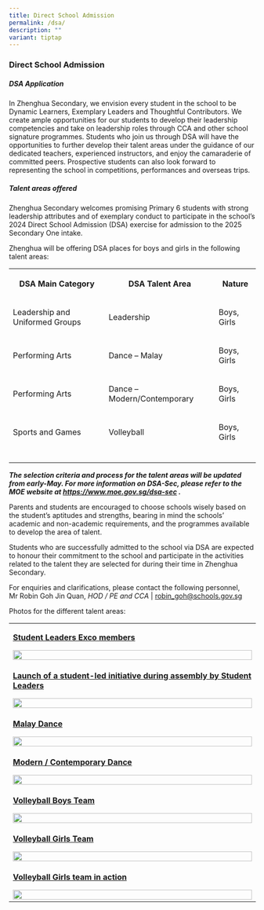 ```yaml
---
title: Direct School Admission
permalink: /dsa/
description: ""
variant: tiptap
---
```

<h3>Direct School Admission</h3>
<h5>DSA Application</h5>
<p>In Zhenghua Secondary, we envision every student in the school to be Dynamic
Learners, Exemplary Leaders and Thoughtful Contributors. We create ample
opportunities for our students to develop their leadership competencies
and take on leadership roles through CCA and other school signature programmes.
Students who join us through DSA will have the opportunities to further
develop their talent areas under the guidance of our dedicated teachers,
experienced instructors, and enjoy the camaraderie of committed peers.
Prospective students can also look forward to representing the school in
competitions, performances and overseas trips.</p>
<h5>Talent areas offered</h5>
<p>Zhenghua Secondary welcomes promising Primary 6 students with strong leadership
attributes and of exemplary conduct to participate in the school’s 2024
Direct School Admission (DSA) exercise for admission to the 2025 Secondary
One intake.</p>
<p>Zhenghua will be offering DSA places for boys and girls in the following
talent areas:</p>
<table>
<tbody>
<tr>
<th rowspan="1" colspan="1">
<p>DSA Main Category</p>
</th>
<th rowspan="1" colspan="1">
<p>DSA Talent Area</p>
</th>
<th rowspan="1" colspan="1">
<p>Nature</p>
</th>
</tr>
<tr>
<td rowspan="1" colspan="1">
<p>Leadership and Uniformed Groups</p>
</td>
<td rowspan="1" colspan="1">
<p>Leadership</p>
</td>
<td rowspan="1" colspan="1">
<p>Boys, Girls</p>
</td>
</tr>
<tr>
<td rowspan="1" colspan="1">
<p>Performing Arts</p>
</td>
<td rowspan="1" colspan="1">
<p>Dance – Malay</p>
</td>
<td rowspan="1" colspan="1">
<p>Boys, Girls</p>
</td>
</tr>
<tr>
<td rowspan="1" colspan="1">
<p>Performing Arts</p>
</td>
<td rowspan="1" colspan="1">
<p>Dance – Modern/Contemporary</p>
</td>
<td rowspan="1" colspan="1">
<p>Boys, Girls</p>
</td>
</tr>
<tr>
<td rowspan="1" colspan="1">
<p>Sports and Games</p>
</td>
<td rowspan="1" colspan="1">
<p>Volleyball</p>
</td>
<td rowspan="1" colspan="1">
<p>Boys, Girls</p>
</td>
</tr>
<tr>
<td rowspan="1" colspan="1">
<p></p>
</td>
<td rowspan="1" colspan="1">
<p></p>
</td>
<td rowspan="1" colspan="1">
<p></p>
</td>
</tr>
</tbody>
</table>
<p><strong><em>The selection criteria and process for the talent areas will be updated from early-May. For more information on DSA-Sec, please refer to the MOE website at <a href="https://www.moe.gov.sg/dsa-sec" rel="noopener noreferrer nofollow" target="_blank">https://www.moe.gov.sg/dsa-sec</a> .</em></strong>
</p>
<p>Parents and students are encouraged to choose schools wisely based on
the student’s aptitudes and strengths, bearing in mind the schools’ academic
and non-academic requirements, and the programmes available to develop
the area of talent.</p>
<p>Students who are successfully admitted to the school via DSA are expected
to honour their commitment to the school and participate in the activities
related to the talent they are selected for during their time in Zhenghua
Secondary.</p>
<p>For enquiries and clarifications, please contact the following personnel,
<br>Mr Robin Goh Jin Quan, <em>HOD / PE and CCA</em> | <a href="robin_goh@schools.gov.sg" rel="noopener noreferrer nofollow" target="_blank">robin_goh@schools.gov.sg</a>
</p>
<p>Photos for the different talent areas:</p>
<table>
<tbody>
<tr>
<td rowspan="1" colspan="1">
<p><strong><u>Student Leaders Exco members</u></strong>
</p>
<div class="isomer-image-wrapper">
<img style="width: 100%" height="auto" width="100%" alt="" src="/images/DSA_1_Exco_Members.jpg">
</div>
</td>
</tr>
<tr>
<td rowspan="1" colspan="1">
<p><strong><u>Launch of a student-led initiative during assembly by Student Leaders</u></strong>
</p>
<div class="isomer-image-wrapper">
<img style="width: 100%" height="auto" width="100%" alt="" src="/images/DSA_2_Launch_of_a_student_led_initiative_during_assembly.jpg">
</div>
</td>
</tr>
<tr>
<td rowspan="1" colspan="1">
<p><strong><u>Malay Dance</u></strong>
</p>
<div class="isomer-image-wrapper">
<img style="width: 100%" height="auto" width="100%" alt="" src="/images/DSA_3_Dance___Malay.jpg">
</div>
</td>
</tr>
<tr>
<td rowspan="1" colspan="1">
<p><strong><u>Modern / Contemporary Dance</u></strong>
</p>
<div class="isomer-image-wrapper">
<img style="width: 100%" height="auto" width="100%" alt="" src="/images/DSA_4_Dance___Modern_Contemporary.jpg">
</div>
</td>
</tr>
<tr>
<td rowspan="1" colspan="1">
<p><strong><u>Volleyball Boys Team</u></strong>
</p>
<div class="isomer-image-wrapper">
<img style="width: 100%" height="auto" width="100%" alt="" src="/images/DSA_5_Volleyball___Boys_Team.jpg">
</div>
</td>
</tr>
<tr>
<td rowspan="1" colspan="1">
<p><strong><u>Volleyball Girls Team</u></strong>
</p>
<div class="isomer-image-wrapper">
<img style="width: 100%" height="auto" width="100%" alt="" src="/images/DSA_6_Volleyball___Girls_Team.jpg">
</div>
</td>
</tr>
<tr>
<td rowspan="1" colspan="1">
<p><strong><u>Volleyball Girls team in action</u></strong>
</p>
<div class="isomer-image-wrapper">
<img style="width: 100%" height="auto" width="100%" alt="" src="/images/DSA_7_Volleyball_Girls_team_in_action.jpg">
</div>
</td>
</tr>
</tbody>
</table>
<p></p>